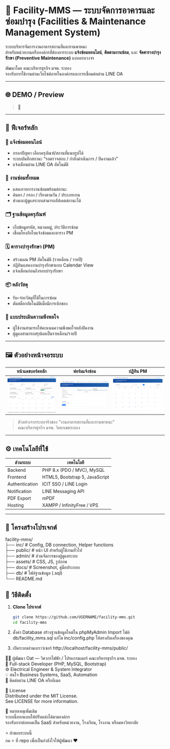 # 🏢 Facility-MMS — ระบบจัดการอาคารและซ่อมบำรุง (Facilities & Maintenance Management System)

ระบบบริหารจัดการงานอาคารสถานที่และยานพาหนะ  
สำหรับหน่วยงานหรือองค์กรที่ต้องการระบบ **แจ้งซ่อมออนไลน์**, **ติดตามงานซ่อม**, และ **จัดตารางบำรุงรักษา (Preventive Maintenance)** แบบครบวงจร  

พัฒนาโดย คณะบริหารธุรกิจ มจพ. ระยอง  
รองรับการใช้งานผ่านเว็บไซต์ภายในองค์กรและการเชื่อมต่อผ่าน LINE OA

---

## 🌐 DEMO / Preview
> 🔗 
---

## 🧩 ฟีเจอร์หลัก

### 🧾 แจ้งซ่อมออนไลน์
- กรอกปัญหา เลือกครุภัณฑ์/สถานที่แนบรูปได้  
- ระบบบันทึกสถานะ “รอตรวจสอบ / กำลังดำเนินการ / ปิดงานแล้ว”  
- แจ้งเตือนผ่าน LINE OA อัตโนมัติ  

### 🧰 งานซ่อมทั้งหมด
- แสดงรายการงานซ่อมพร้อมสถานะ  
- ค้นหา / กรอง / เรียงตามวัน / ประเภทงาน  
- ช่างและผู้ดูแลระบบสามารถอัปเดตสถานะได้  

### 🗂️ ฐานข้อมูลครุภัณฑ์
- เก็บข้อมูลรหัส, หมวดหมู่, ประวัติการซ่อม  
- เชื่อมโยงกับใบแจ้งซ่อมและตาราง PM  

### 🗓️ ตารางบำรุงรักษา (PM)
- สร้างแผน PM อัตโนมัติ (รายเดือน / รายปี)  
- ปฏิทินแสดงงานบำรุงรักษาแบบ Calendar View  
- แจ้งเตือนก่อนถึงรอบบำรุงรักษา  

### 📦 คลังวัสดุ
- รับ–จ่ายวัสดุที่ใช้ในการซ่อม  
- ตัดสต็อกอัตโนมัติเมื่อมีการเบิกของ  

### 💬 แบบประเมินความพึงพอใจ
- ผู้ใช้งานสามารถให้คะแนนความพึงพอใจหลังปิดงาน  
- ผู้ดูแลสามารถสรุปผลเป็นรายเดือน/รายปี  

---

## 🖼️ ตัวอย่างหน้าจอระบบ

| หน้าแดชบอร์ดหลัก | ฟอร์มแจ้งซ่อม | ปฏิทิน PM |
|--------------------|----------------|------------|
| ![Dashboard](docs/dashboard.png) | ![Form](docs/form.png) | ![Calendar](docs/calendar.png) |

> ตัวอย่างจากระบบจริงของ “งานอาคารสถานที่และยานพาหนะ”  
> คณะบริหารธุรกิจ มจพ. วิทยาเขตระยอง

---

## ⚙️ เทคโนโลยีที่ใช้

| ส่วนระบบ | เทคโนโลยี |
|-----------|------------|
| Backend | PHP 8.x (PDO / MVC), MySQL |
| Frontend | HTML5, Bootstrap 5, JavaScript |
| Authentication | ICIT SSO / LINE Login |
| Notification | LINE Messaging API |
| PDF Export | mPDF |
| Hosting | XAMPP / InfinityFree / VPS |

---

## 🧭 โครงสร้างโปรเจกต์ <br>

facility-mms/ <br>
├── inc/ # Config, DB connection, Helper functions <br>
├── public/ # หน้า UI สำหรับผู้ใช้งานทั่วไป <br>
├── admin/ # ส่วนจัดการของผู้ดูแลระบบ <br>
├── assets/ # CSS, JS, รูปภาพ <br>
├── docs/ # Screenshot, คู่มือประกอบ <br>
├── db/ # ไฟล์ฐานข้อมูล (.sql) <br>
└── README.md <br>

## 🚀 วิธีติดตั้ง

1. **Clone โปรเจกต์**
   ```bash
   git clone https://github.com/USERNAME/facility-mms.git
   cd facility-mms

2. ตั้งค่า Database
สร้างฐานข้อมูลใหม่ใน phpMyAdmin
Import ไฟล์ db/facility_mms.sql
แก้ไข inc/config.php ให้ตรงกับเครื่องของคุณ

3. เปิดระบบผ่านเบราว์เซอร์ http://localhost/facility-mms/public/
   
👩‍💻 ผู้พัฒนา
Oat — วิศวกรไฟฟ้า / โปรแกรมเมอร์ คณะบริหารธุรกิจ มจพ. ระยอง <br>
💼 Full-stack Developer (PHP, MySQL, Bootstrap) <br>
⚙️ Electrical Engineer & System Integrator <br>
💡 สนใจ Business Systems, SaaS, Automation <br>
📧 ติดต่อผ่าน LINE OA หรืออีเมล <br>

📄 License <br>
Distributed under the MIT License. <br>
See LICENSE for more information. <br>

💬 หมายเหตุเพิ่มเติม <br>
ระบบนี้ออกแบบให้ปรับแต่งได้ตามองค์กร <br>
รองรับการต่อยอดเป็น SaaS สำหรับหน่วยงาน, โรงเรียน, โรงงาน หรือมหาวิทยาลัย <br>

⭐ ถ้าชอบระบบนี้ <br>
กด ⭐ ที่ repo เพื่อเป็นกำลังใจให้ผู้พัฒนา ❤️
